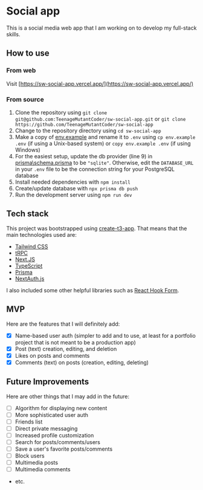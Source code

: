 # Social app

This is a social media web app that I am working on to develop my full-stack skills.

## How to use

### From web

Visit [https://sw-social-app.vercel.app/](https://sw-social-app.vercel.app/)

### From source

1. Clone the repository using `git clone git@github.com:TeenageMutantCoder/sw-social-app.git` or `git clone https://github.com/TeenageMutantCoder/sw-social-app`
2. Change to the repository directory using `cd sw-social-app`
3. Make a copy of [env.example](env.example) and rename it to `.env` using `cp env.example .env` (if using a Unix-based system) or `copy env.example .env` (if using Windows)
4. For the easiest setup, update the db provider (line 9) in [prisma\schema.prisma](prisma\schema.prisma) to be `"sqlite"`. Otherwise, edit the `DATABASE_URL` in your `.env` file to be the connection string for your PostgreSQL database
5. Install needed dependencies with `npm install`
6. Create/update database with `npx prisma db push`
7. Run the development server using `npm run dev`

## Tech stack

This project was bootstrapped using [create-t3-app](https://create.t3.gg/). That means that the main technologies used are:

- [Tailwind CSS](https://tailwindcss.com/)
- [tRPC](https://trpc.io/)
- [Next.JS](https://nextjs.org/)
- [TypeScript](https://www.typescriptlang.org/)
- [Prisma](https://www.prisma.io/)
- [NextAuth.js](https://next-auth.js.org/)

I also included some other helpful libraries such as [React Hook Form](https://react-hook-form.com/).

## MVP

Here are the features that I will definitely add:

- [x] Name-based user auth (simpler to add and to use, at least for a portfolio project that is not meant to be a production app)
- [x] Post (text) creation, editing, and deletion
- [x] Likes on posts and comments
- [x] Comments (text) on posts (creation, editing, deleting)

## Future Improvements

Here are other things that I may add in the future:

- [ ] Algorithm for displaying new content
- [ ] More sophisticated user auth
- [ ] Friends list
- [ ] Direct private messaging
- [ ] Increased profile customization
- [ ] Search for posts/comments/users
- [ ] Save a user's favorite posts/comments
- [ ] Block users
- [ ] Multimedia posts
- [ ] Multimedia comments
- etc.
